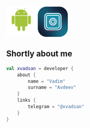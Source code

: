 <img src="https://github.com/devicons/devicon/blob/master/icons/android/android-original-wordmark.svg" alt="drawing" width="80"/>   <img src="https://github.com/xvadsan/BlankMVVM/blob/develop/app/src/main/res/drawable/am_icon.webp" alt="drawing" width="80"/>

## Shortly about me
```kotlin
val xvadsan = developer {
    about {
        name = "Vadim"
        surname = "Avdeev"
    }
    links {
        telegram = "@xvadsan"
    }
}
```

<!--
**xvadsan/xvadsan** is a ✨ _special_ ✨ repository because its `README.md` (this file) appears on your GitHub profile.

Here are some ideas to get you started:

- 🔭 I’m currently working on ...
- 🌱 I’m currently learning ...
- 👯 I’m looking to collaborate on ...
- 🤔 I’m looking for help with ...
- 💬 Ask me about ...
- 📫 How to reach me: ...
- 😄 Pronouns: ...
- ⚡ Fun fact: ...
-->
